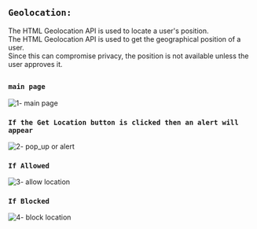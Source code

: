 ## `Geolocation:` 
The HTML Geolocation API is used to locate a user's position.\
The HTML Geolocation API is used to get the geographical position of a user.\
Since this can compromise privacy, the position is not available unless the user approves it.
##
### `main page`
![1- main page](https://user-images.githubusercontent.com/61626607/196008683-29c979db-cada-4bfc-a0a5-392487a2edb7.png)

### `If the Get Location button is clicked then an alert will appear` 
![2- pop_up or alert](https://user-images.githubusercontent.com/61626607/196008687-f1e74680-ca98-4c4a-af39-37b2004e4a04.png)

### `If Allowed`
![3- allow location](https://user-images.githubusercontent.com/61626607/196008689-9685d32c-8692-48a1-a910-fe9df4bf6139.png)

### `If Blocked`
![4- block location](https://user-images.githubusercontent.com/61626607/196008690-cb206d67-ecb6-447e-9960-3009cdba8a81.png)
